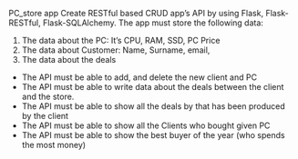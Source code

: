 PC_store app
Create RESTful based CRUD app’s API by using Flask, Flask-RESTful, Flask-SQLAlchemy.
The app must store the following data:
1) The data about the PC: It’s CPU, RAM, SSD, PC Price
2) The data about Customer: Name, Surname, email,
3) The data about the deals

- The API must be able to add, and delete the new client and PC
- The API must be able to write data about the deals between the client and the store.
- The API must be able to show all the deals by that has been produced by the client
- The API must be able to show all the Clients who bought given PC
- The API must be able to show the best buyer of the year (who spends the most money)
